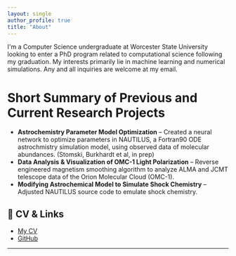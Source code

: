 ```yaml
---
layout: single
author_profile: true
title: "About"
---
```


I'm a Computer Science undergraduate at Worcester State University looking to enter a PhD program related to computational science following my graduation. My interests primarily lie in machine learning and numerical simulations. Any and all inquiries are welcome at my email.

# Short Summary of Previous and Current Research Projects
- **Astrochemistry Parameter Model Optimization** – Created a neural network to optimize parameters in NAUTILUS, a Fortran90 ODE astrochmistry simulation model, using observed data of molecular abundances. (Stomski, Burkhardt et al, in prep)
- **Data Analysis & Visualization of OMC-1 Light Polarization** – Reverse engineered magnetism smoothing algorithm to analyze ALMA and JCMT telescope data of the Orion Molecular Cloud (OMC-1).
- **Modifying Astrochemical Model to Simulate Shock Chemistry** – Adjusted NAUTILUS source code to emulate shock chemistry.

## 📄 CV & Links
- [My CV](assets/ZStomski_CV.pdf)  
- [GitHub](https://github.com/WojtekTheBear0)  

---
